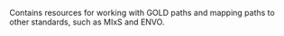 Contains resources for working with GOLD paths and mapping paths to other standards, such as MIxS and ENVO.
